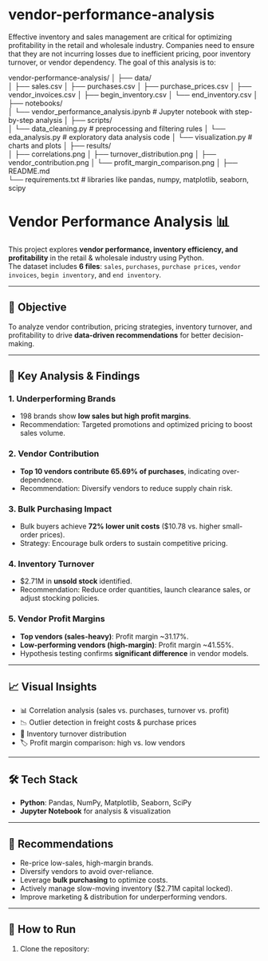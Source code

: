 # vendor-performance-analysis
Effective inventory and sales management are critical for optimizing profitability in the retail and wholesale industry. Companies need to ensure that they are not incurring losses due to inefficient pricing, poor inventory turnover, or vendor dependency. The goal of this analysis is to:

vendor-performance-analysis/
│
├── data/                   
│   ├── sales.csv
│   ├── purchases.csv
│   ├── purchase_prices.csv
│   ├── vendor_invoices.csv
│   ├── begin_inventory.csv
│   └── end_inventory.csv
│
├── notebooks/              
│   └── vendor_performance_analysis.ipynb   # Jupyter notebook with step-by-step analysis
│
├── scripts/                
│   └── data_cleaning.py    # preprocessing and filtering rules
│   └── eda_analysis.py     # exploratory data analysis code
│   └── visualization.py    # charts and plots
│
├── results/                
│   ├── correlations.png
│   ├── turnover_distribution.png
│   ├── vendor_contribution.png
│   └── profit_margin_comparison.png
│
├── README.md               
└── requirements.txt        # libraries like pandas, numpy, matplotlib, seaborn, scipy



# Vendor Performance Analysis 📊

This project explores **vendor performance, inventory efficiency, and profitability** in the retail & wholesale industry using Python.  
The dataset includes **6 files**: `sales`, `purchases`, `purchase prices`, `vendor invoices`, `begin inventory`, and `end inventory`.

---

## 📌 Objective
To analyze vendor contribution, pricing strategies, inventory turnover, and profitability to drive **data-driven recommendations** for better decision-making.

---

## 🔑 Key Analysis & Findings

### 1. Underperforming Brands
- 198 brands show **low sales but high profit margins**.
- Recommendation: Targeted promotions and optimized pricing to boost sales volume.

### 2. Vendor Contribution
- **Top 10 vendors contribute 65.69% of purchases**, indicating over-dependence.
- Recommendation: Diversify vendors to reduce supply chain risk.

### 3. Bulk Purchasing Impact
- Bulk buyers achieve **72% lower unit costs** ($10.78 vs. higher small-order prices).
- Strategy: Encourage bulk orders to sustain competitive pricing.

### 4. Inventory Turnover
- $2.71M in **unsold stock** identified.
- Recommendation: Reduce order quantities, launch clearance sales, or adjust stocking policies.

### 5. Vendor Profit Margins
- **Top vendors (sales-heavy)**: Profit margin ~31.17%.  
- **Low-performing vendors (high-margin)**: Profit margin ~41.55%.  
- Hypothesis testing confirms **significant difference** in vendor models.

---

## 📈 Visual Insights
- 📊 Correlation analysis (sales vs. purchases, turnover vs. profit)  
- 📉 Outlier detection in freight costs & purchase prices  
- 🔄 Inventory turnover distribution  
- 🏷️ Profit margin comparison: high vs. low vendors  

---

## 🛠️ Tech Stack
- **Python**: Pandas, NumPy, Matplotlib, Seaborn, SciPy  
- **Jupyter Notebook** for analysis & visualization  

---

## 📌 Recommendations
- Re-price low-sales, high-margin brands.  
- Diversify vendors to avoid over-reliance.  
- Leverage **bulk purchasing** to optimize costs.  
- Actively manage slow-moving inventory ($2.71M capital locked).  
- Improve marketing & distribution for underperforming vendors.  

---

## 🚀 How to Run
1. Clone the repository:

